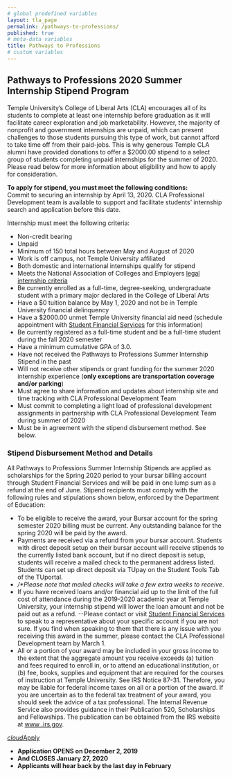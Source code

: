 ```yaml
---
# global predefined variables
layout: tla_page
permalink: /pathways-to-professions/
published: true
# meta-data variables
title: Pathways to Professions
# custom variables
---
```

## Pathways to Professions 2020 Summer Internship Stipend Program
Temple University’s College of Liberal Arts (CLA) encourages all of its students to complete at least one internship before graduation as it will facilitate career exploration and job marketability. However, the majority of nonprofit and government internships are unpaid, which can present challenges to those students pursuing this type of work, but cannot afford to take time off from their paid-jobs. This is why generous Temple CLA alumni have provided donations to offer a $2000.00 stipend to a select group of students completing unpaid internships for the summer of 2020. Please read below for more information about eligibility and how to apply for consideration.

**To apply for stipend, you must meet the following conditions:**<br>
Commit to securing an internship by April 13, 2020. CLA Professional Development team is available to support and facilitate students’ internship search and application before this date. 

Internship must meet the following criteria:
- Non-credit bearing
- Unpaid
- Minimum of 150 total hours between May and August of 2020
- Work is off campus, not Temple University affiliated
- Both domestic and international internships qualify for stipend
- Meets the National Association of Colleges and Employers [legal internship criteria](http://www.naceweb.org/about-us/advocacy/position-statements/position-statement-us-internships/ )
- Be currently enrolled as a full-time, degree-seeking, undergraduate student with a primary major declared in the College of Liberal Arts
- Have a $0 tuition balance by May 1, 2020 and not be in Temple University financial delinquency
- Have a $2000.00 unmet Temple University financial aid need (schedule appointment with [Student Financial Services](https://sfs.temple.edu/about/contact-us) for this information)
- Be currently registered as a full-time student and be a full-time student during the fall 2020 semester
- Have a minimum cumulative GPA of 3.0.
- Have not received the Pathways to Professions Summer Internship Stipend in the past
- Will not receive other stipends or grant funding for the summer 2020 internship experience (**only exceptions are transportation coverage and/or parking**)
- Must agree to share information and updates about internship site and time tracking with CLA Professional Development Team
- Must commit to completing a light load of professional development assignments in partnership with CLA Professional Development Team during summer of 2020
- Must be in agreement with the stipend disbursement method. See below.

### Stipend Disbursement Method and Details
All Pathways to Professions Summer Internship Stipends are applied as scholarships for the Spring 2020 period to your bursar billing account through Student Financial Services and will be paid in one lump sum as a refund at the end of June. Stipend recipients must comply with the following rules and stipulations shown below, enforced by the Department of Education:

- To be eligible to receive the award, your Bursar account for the spring semester 2020 billing must be current.  Any outstanding balance for the spring 2020 will be paid by the award.
- Payments are received via a refund from your bursar account. Students with direct deposit setup on their bursar account will receive stipends to the currently listed bank account, but if no direct deposit is setup, students will receive a mailed check to the permanent address listed. Students can set up direct deposit via TUpay on the Student Tools Tab of the TUportal. 
- _/*Please note that mailed checks will take a few extra weeks to receive_.
- If you have received loans and/or financial aid up to the limit of the full cost of attendance during the 2019-2020 academic year at Temple University, your internship stipend will lower the loan amount and not be paid out as a refund.
 --Please contact or visit [Student Financial Services](https://sfs.temple.edu/about/contact-us) to speak to a representative about your specific account if you are not sure. If you find when speaking to them that there is any issue with you receiving this award in the summer, please contact the CLA Professional Development team by March 1.
- All or a portion of your award may be included in your gross income to the extent that the aggregate amount you receive exceeds (a) tuition and fees required to enroll in, or to attend an educational institution, or (b) fee, books, supplies and equipment that are required for the courses of instruction at Temple University. See IRS Notice 87-31. Therefore, you may be liable for federal income taxes on all or a portion of the award. If you are uncertain as to the federal tax treatment of your award, you should seek the advice of a tax professional. The Internal Revenue Service also provides guidance in their Publication 520, Scholarships and Fellowships. The publication can be obtained from the IRS website at [www .irs.gov](https://www.irs.gov).  

<a class="waves-effect waves-light btn-large" href="https://docs.google.com/forms/d/e/1FAIpQLScBJM0PgV-4hDMYwiY_Tzv3Fi3z3WC7Cy_XRMonu6RVX3SJnA/viewform"><i class="material-icons left">cloud</i>Apply</a>

- **Application OPENS on December 2, 2019**<br>
- **And CLOSES January 27, 2020**<br>
- **Applicants will hear back by the last day in February**<br> 
